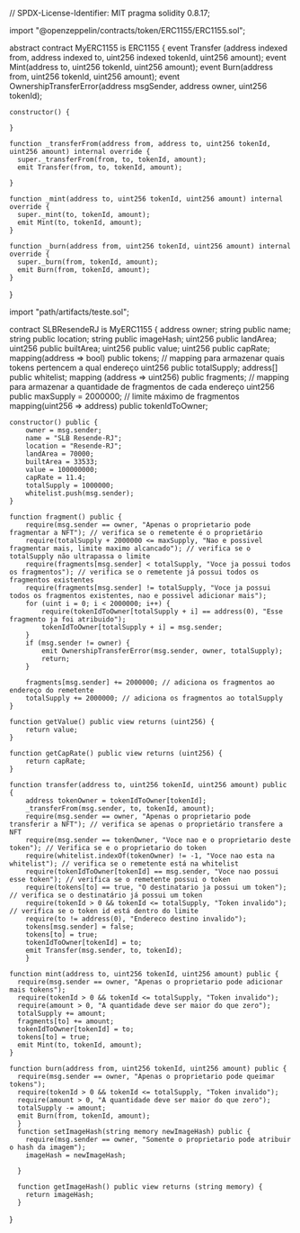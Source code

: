 










// SPDX-License-Identifier: MIT
pragma solidity 0.8.17;

import "@openzeppelin/contracts/token/ERC1155/ERC1155.sol";

  abstract contract MyERC1155 is ERC1155 {
    event Transfer (address indexed from, address indexed to, uint256 indexed tokenId, uint256 amount);
    event Mint(address to, uint256 tokenId, uint256 amount);
    event Burn(address from, uint256 tokenId, uint256 amount);
    event OwnershipTransferError(address msgSender, address owner, uint256 tokenId);

    constructor() {

    }

    function _transferFrom(address from, address to, uint256 tokenId, uint256 amount) internal override {
      super._transferFrom(from, to, tokenId, amount);
      emit Transfer(from, to, tokenId, amount);

    }

    function _mint(address to, uint256 tokenId, uint256 amount) internal override {
      super._mint(to, tokenId, amount);
      emit Mint(to, tokenId, amount);
    }

    function _burn(address from, uint256 tokenId, uint256 amount) internal override {
      super._burn(from, tokenId, amount);
      emit Burn(from, tokenId, amount);
    }

  }
  
  import "path/artifacts/teste.sol";

  contract SLBResendeRJ is MyERC1155 {
    address owner;
    string public name;
    string public location;
    string public imageHash;
    uint256 public landArea;
    uint256 public builtArea;
    uint256 public value;
    uint256 public capRate;
    mapping(address => bool) public tokens; // mapping para armazenar quais tokens pertencem a qual endereço
    uint256 public totalSupply;
    address[] public whitelist;
    mapping (address => uint256) public fragments; // mapping para armazenar a quantidade de fragmentos de cada endereço
    uint256 public maxSupply = 2000000; // limite máximo de fragmentos
    mapping(uint256 => address) public tokenIdToOwner; 
    
    

    constructor() public {
        owner = msg.sender;
        name = "SLB Resende-RJ";
        location = "Resende-RJ";
        landArea = 70000;
        builtArea = 33533;
        value = 100000000;
        capRate = 11.4;
        totalSupply = 1000000;
        whitelist.push(msg.sender);
    }

    function fragment() public {
        require(msg.sender == owner, "Apenas o proprietario pode fragmentar a NFT"); // verifica se o remetente é o proprietário
        require(totalSupply + 2000000 <= maxSupply, "Nao e possivel fragmentar mais, limite maximo alcancado"); // verifica se o totalSupply não ultrapassa o limite
        require(fragments[msg.sender] < totalSupply, "Voce ja possui todos os fragmentos"); // verifica se o remetente já possui todos os fragmentos existentes
        require(fragments[msg.sender] != totalSupply, "Voce ja possui todos os fragmentos existentes, nao e possivel adicionar mais");
        for (uint i = 0; i < 2000000; i++) {
            require(tokenIdToOwner[totalSupply + i] == address(0), "Esse fragmento ja foi atribuido");
            tokenIdToOwner[totalSupply + i] = msg.sender;
        }
        if (msg.sender != owner) {
            emit OwnershipTransferError(msg.sender, owner, totalSupply);
            return;
        }

        fragments[msg.sender] += 2000000; // adiciona os fragmentos ao endereço do remetente
        totalSupply += 2000000; // adiciona os fragmentos ao totalSupply
    }

    function getValue() public view returns (uint256) {
        return value;
    }

    function getCapRate() public view returns (uint256) {
        return capRate;
    }

    function transfer(address to, uint256 tokenId, uint256 amount) public {
        address tokenOwner = tokenIdToOwner[tokenId];
        _transferFrom(msg.sender, to, tokenId, amount);
        require(msg.sender == owner, "Apenas o proprietario pode transferir a NFT"); // verifica se apenas o proprietário transfere a NFT
        require(msg.sender == tokenOwner, "Voce nao e o proprietario deste token"); // Verifica se e o proprietario do token
        require(whitelist.indexOf(tokenOwner) != -1, "Voce nao esta na whitelist"); // verifica se o remetente está na whitelist
        require(tokenIdToOwner[tokenId] == msg.sender, "Voce nao possui esse token"); // verifica se o remetente possui o token
        require(tokens[to] == true, "O destinatario ja possui um token"); // verifica se o destinatário já possui um token
        require(tokenId > 0 && tokenId <= totalSupply, "Token invalido"); // verifica se o token id está dentro do limite
        require(to != address(0), "Endereco destino invalido");
        tokens[msg.sender] = false;
        tokens[to] = true;
        tokenIdToOwner[tokenId] = to;
        emit Transfer(msg.sender, to, tokenId);
        }

    function mint(address to, uint256 tokenId, uint256 amount) public {
      require(msg.sender == owner, "Apenas o proprietario pode adicionar mais tokens");
      require(tokenId > 0 && tokenId <= totalSupply, "Token invalido");
      require(amount > 0, "A quantidade deve ser maior do que zero");
      totalSupply += amount;
      fragments[to] += amount;
      tokenIdToOwner[tokenId] = to;
      tokens[to] = true;
      emit Mint(to, tokenId, amount);
    }

    function burn(address from, uint256 tokenId, uint256 amount) public {  
      require(msg.sender == owner, "Apenas o proprietario pode queimar tokens");
      require(tokenId > 0 && tokenId <= totalSupply, "Token invalido");
      require(amount > 0, "A quantidade deve ser maior do que zero");
      totalSupply -= amount;
      emit Burn(from, tokenId, amount);
      }
      function setImageHash(string memory newImageHash) public {
        require(msg.sender == owner, "Somente o proprietario pode atribuir o hash da imagem");
        imageHash = newImageHash;
    
      }

      function getImageHash() public view returns (string memory) {
        return imageHash;
      }  

      
    



    
}
